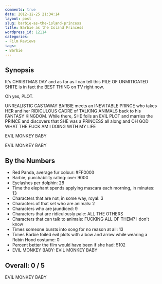 ```yaml
---
comments: true
date: 2012-12-25 21:34:14
layout: post
slug: barbie-as-the-island-princess
title: Barbie as the Island Princess
wordpress_id: 12114
categories:
- Film Reviews
tags:
- Barbie
---
```


## Synopsis

It's CHRISTMAS DAY and as far as I can tell this PILE OF UNMITIGATED SHITE is in fact the BEST THING on TV right now.

Oh yes, PLOT.

UNREALISTIC CASTAWAY BARBIE meets an INEVITABLE PRINCE who takes HER and her RIDICULOUS CADRE of TALKING ANIMALS back to his FANTASY KINGDOM. While there, SHE foils an EVIL PLOT and marries the PRINCE and discovers that SHE was a PRINCESS all along and OH GOD WHAT THE FUCK AM I DOING WITH MY LIFE

EVIL MONKEY BABY

EVIL MONKEY BABY


## By the Numbers

  * Red Panda, average fur colour: #FF0000
  * Barbie, punchability rating: over 9000
  * Eyelashes per dolphin: 28
  * Time the elephant spends applying mascara each morning, in minutes: 13
  * Characters that are not, in some way, royal: 3
  * Characters of that set who are animals: 2
  * Characters who are jaundiced: 9
  * Characters that are ridiculously pale: ALL THE OTHERS
  * Characters that can talk to animals: FUCKING ALL OF THEM? I don't know
  * Times someone bursts into song for no reason at all: 13
  * Times Barbie foiled evil plots with a bow and arrow while wearing a Robin Hood costume: 0
  * Percent better the film would have been if she had: 5102
  * EVIL MONKEY BABY: EVIL MONKEY BABY

## Overall: 0 / 5


EVIL MONKEY BABY
